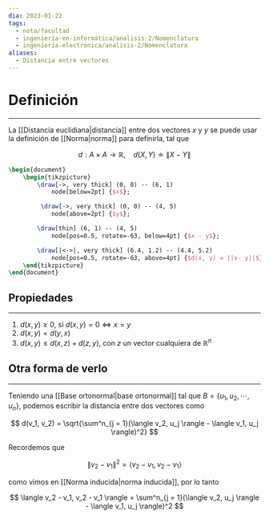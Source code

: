 ```yaml
---
dia: 2023-01-22
tags:
  - nota/facultad
  - ingeniería-en-informática/analisis-2/Nomenclatura
  - ingeniería-electrónica/analisis-2/Nomenclatura
aliases:
  - Distancia entre vectores
---
```

# Definición
---
La [[Distancia euclidiana|distancia]] entre dos vectores $x$ y $y$ se puede usar la definición de [[Norma|norma]] para definirla, tal que

$$ d: A \times A \to \mathbb{R}, ~~~~ d(X, Y) \doteq \lVert X - Y \rVert $$

```tikz
\begin{document}
	\begin{tikzpicture}
		\draw[->, very thick] (0, 0) -- (6, 1)
			node[below=2pt] {$x$};

		 \draw[->, very thick] (0, 0) -- (4, 5)
			node[above=2pt] {$y$};

		\draw[thin] (6, 1) -- (4, 5)
			node[pos=0.5, rotate=-63, below=4pt] {$x - y$};

		\draw[|<->|, very thick] (6.4, 1.2) -- (4.4, 5.2)
			node[pos=0.5, rotate=-63, above=4pt] {$d(x, y) = ||x- y||$};
	\end{tikzpicture}
\end{document}
```


## Propiedades
---
1. $d(x, y) \ge 0$, si $d(x, y) = 0 \iff x = y$
2. $d(x, y) = d(y, x)$
3. $d(x, y) \le d(x, z) + d(z, y)$, con $z$ un vector cualquiera de $\mathbb{R}^n$

## Otra forma de verlo
---
Teniendo una [[Base ortonormal|base ortonormal]] tal que $B = \{u_1, u_2, \cdots, u_n \}$, podemos escribir la distancia entre dos vectores como

$$ d(v_1, v_2) = \sqrt{\sum^n_{j = 1}(\langle v_2, u_j \rangle - \langle v_1, u_j \rangle)^2} $$

Recordemos que 

$$ \lVert v_2 - v_1 \rVert^2 = \langle v_2 - v_1, v_2 - v_1 \rangle $$ 

como vimos en [[Norma inducida|norma inducida]], por lo tanto 

$$ \langle v_2 - v_1, v_2 - v_1 \rangle = \sum^n_{j = 1}(\langle v_2, u_j \rangle - \langle v_1, u_j \rangle)^2 $$